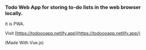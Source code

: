 ### Todo Web App for storing to-do lists in the web browser locally.

It is PWA.

Visit [https://todoooapp.netlify.app](https://todoooapp.netlify.app/)

(Made With Vue.js)
